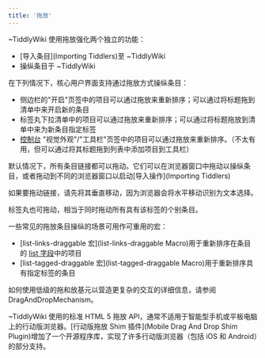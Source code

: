 ```yaml
---
title: '拖放'
---
```


~TiddlyWiki 使用拖放强化两个独立的功能：

* [导入条目](Importing Tiddlers)至 ~TiddlyWiki 
* 操纵条目于 ~TiddlyWiki 

在下列情况下，核心用户界面支持通过拖放方式操纵条目：

* 侧边栏的"开启"页签中的项目可以通过拖放来重新排序；可以通过将标题拖到清单中来开启新的条目
* 标签丸下拉清单中的项目可以通过拖放来重新排序；可以通过将标题拖放到清单中来为新条目指定标签
* [控制台]($:/ControlPanel) "视觉外观"/"工具栏"页签中的项目可以通过拖放来重新排序。（不太有用，但可以通过将其标题拖到列表中添加项目到工具栏）

默认情况下，所有条目链接都可以拖动。它们可以在浏览器窗口中拖动以操纵条目，或者拖动到不同的浏览器窗口以启动[导入操作](Importing Tiddlers)

如果要拖动链接，请先将其垂直移动，因为浏览器会将水平移动识别为文本选择。

标签丸也可拖动，相当于同时拖动所有具有该标签的个别条目。

一些常见的拖放条目操纵的场景可用作可重用的宏：

* [list-links-draggable 宏](list-links-draggable Macro)用于重新排序在条目的 [list 字段](ListField)中的项目
* [list-tagged-draggable 宏](list-tagged-draggable Macro)用于重新排序具有指定标签的条目

如何使用低级的拖和放基元以营造更复杂的交互的详细信息，请参阅 DragAndDropMechanism。

~TiddlyWiki 使用的标准 HTML 5 拖放 API，通常不适用于智能型手机或平板电脑上的行动版浏览器。[行动版拖放 Shim 插件](Mobile Drag And Drop Shim Plugin)增加了一个开源程序库，实现了许多行动版浏览器（包括 iOS 和 Android）的部分支持。